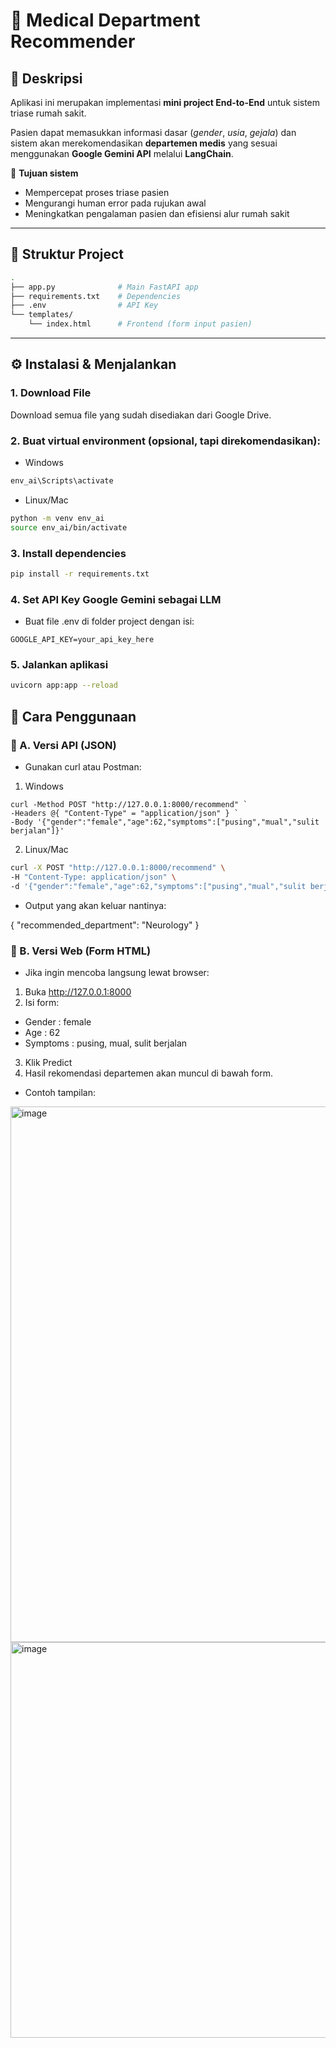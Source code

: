 # 🏥 Medical Department Recommender

## 📖 Deskripsi
Aplikasi ini merupakan implementasi **mini project End-to-End** untuk sistem triase rumah sakit.  

Pasien dapat memasukkan informasi dasar (*gender*, *usia*, *gejala*) dan sistem akan merekomendasikan **departemen medis** yang sesuai menggunakan **Google Gemini API** melalui **LangChain**.  

🎯 **Tujuan sistem**  
- Mempercepat proses triase pasien  
- Mengurangi human error pada rujukan awal  
- Meningkatkan pengalaman pasien dan efisiensi alur rumah sakit  

---

## 📂 Struktur Project
```bash
.
├── app.py              # Main FastAPI app
├── requirements.txt    # Dependencies
├── .env                # API Key
└── templates/
    └── index.html      # Frontend (form input pasien)
```

---

## ⚙️ Instalasi & Menjalankan

### 1. Download File
Download semua file yang sudah disediakan dari Google Drive.  

### 2. Buat virtual environment (opsional, tapi direkomendasikan):
- Windows
```powershell
env_ai\Scripts\activate   
```

- Linux/Mac
```bash
python -m venv env_ai
source env_ai/bin/activate   
```

### 3. Install dependencies
```bash
pip install -r requirements.txt
```
### 4. Set API Key Google Gemini sebagai LLM
- Buat file .env di folder project dengan isi:
```env
GOOGLE_API_KEY=your_api_key_here
```

### 5. Jalankan aplikasi
```bash
uvicorn app:app --reload
```

## 📌 Cara Penggunaan

### 🔹 A. Versi API (JSON)
- Gunakan curl atau Postman:

1. Windows
```power shell
curl -Method POST "http://127.0.0.1:8000/recommend" `
-Headers @{ "Content-Type" = "application/json" } `
-Body '{"gender":"female","age":62,"symptoms":["pusing","mual","sulit berjalan"]}'
```

2. Linux/Mac
```bash
curl -X POST "http://127.0.0.1:8000/recommend" \
-H "Content-Type: application/json" \
-d '{"gender":"female","age":62,"symptoms":["pusing","mual","sulit berjalan"]}'
```

- Output yang akan keluar nantinya:

{
  "recommended_department": "Neurology"
}

### 🔹 B. Versi Web (Form HTML)
- Jika ingin mencoba langsung lewat browser:
1. Buka http://127.0.0.1:8000
2. Isi form:
- Gender    : female
- Age       : 62
- Symptoms  : pusing, mual, sulit berjalan
3. Klik Predict
4. Hasil rekomendasi departemen akan muncul di bawah form.

- Contoh tampilan:
<img width="1919" height="857" alt="image" src="https://github.com/user-attachments/assets/7b4c3504-1756-430e-9e2d-347d5552f9d7" />

<img width="1918" height="633" alt="image" src="https://github.com/user-attachments/assets/2b6ed875-9101-4584-a7cd-c297141b90f7" />


